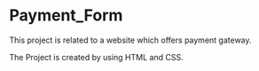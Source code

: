 # Payment_Form
This project is related to a website which offers payment gateway. 

The Project is created by using HTML and CSS.
